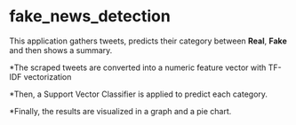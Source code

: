 # fake_news_detection 

This application gathers tweets, predicts their category between **Real**, **Fake** and then shows a summary.

  *The scraped tweets are converted into a numeric feature vector with TF-IDF vectorization

  *Then, a Support Vector Classifier is applied to predict each category. 

  *Finally, the results are visualized in a graph and a pie chart.